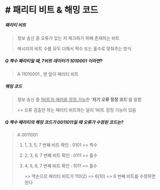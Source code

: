 # \# 패리티 비트 & 해밍 코드



##### 패리티 비트

> 정보 송신 중 오류가 있는 지 체크하기 위해 존재하는 비트
>
> 메시지의 비트 수를 모두 더해서 짝수 또는 홀수로 맞춰주는 방식



##### *Q 짝수 패리티일 때, 7비트 데이터가 1010001 이라면?*

> A 11010001 , 맨 앞이 패리티 비트





##### 해밍 코드

> 정보 송신 중 <u>1비트의 에러를 정정 가능</u>한 '**자기 오류 정정 코드**'를 말함
>
> => 오류 검출만 하는 패리티 비트와는 달리 1비트 정정 기능이 있음



##### *Q 짝수 패리티의 해밍 코드가 0011011일 때 오류가 수정된 코드는?*

> A 0011001
>
> 1. 1, 3, 5, 7 번째 비트 확인 : 0101 => 짝수
>
> 2. 2, 3, 6, 7 번째 비트 확인 : 0111 => 홀수
>
> 3. 4, 5, 6, 7 번째 비트 확인 : 1011 => 홀수
>
>    => 역순으로 패리티 비트가 110(2) => 6(10) => 6 번째 비트를 수정하면 된다
